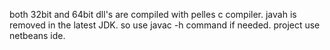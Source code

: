 both 32bit and 64bit dll's are compiled with pelles c compiler.
javah is removed in the latest JDK. so use  javac -h command if needed.
project use netbeans ide.
